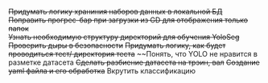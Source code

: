 ~~Придумать логику храниния наборов данных в локальной БД~~  
~~Поправить прогрес-бар при загрузки из GD для отображения только папок~~  
~~Узнать необходимую структуру директорий для обучения YoloSeg~~
~~Проверить дыры в безопасности~~
~~Придумать логику, как будет проводиться тест/ директория теста~~
~~Понять, что YOLO не нравится в разметке датасета
~~Сделать разбиение датасета на трэин, вал~~
~~Создание yaml файла и его обработка~~
Вкрутить классификацию
